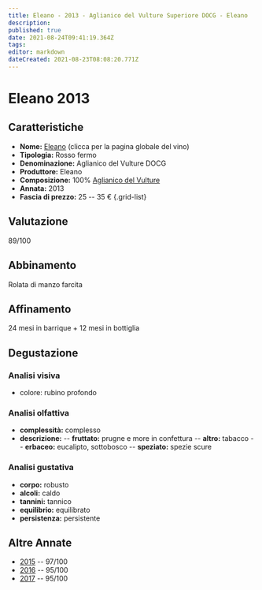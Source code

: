```yaml
---
title: Eleano - 2013 - Aglianico del Vulture Superiore DOCG - Eleano
description: 
published: true
date: 2021-08-24T09:41:19.364Z
tags: 
editor: markdown
dateCreated: 2021-08-23T08:08:20.771Z
---
```


# Eleano 2013

## Caratteristiche
- **Nome:** [Eleano](/vini/Italia/Basilicata/Eleano/Eleano/scheda-globale) (clicca per la pagina globale del vino) 
- **Tipologia:** Rosso fermo
- **Denominazione:** Aglianico del Vulture DOCG 
- **Produttore:** Eleano 
- **Composizione:** 100% [Aglianico del Vulture](/vitigni/bacca-nera/aglianico-del-vulture)
- **Annata:** 2013
- **Fascia di prezzo:** 25 -- 35 €
{.grid-list}

## Valutazione

<span class="valutazione">89/100</span>

## Abbinamento
Rolata di manzo farcita

## Affinamento
24 mesi in barrique + 12 mesi in bottiglia 

## Degustazione

### Analisi visiva
- colore: rubino profondo

### Analisi olfattiva
- **complessità:**  complesso
- **descrizione:** 
-- **fruttato:** prugne e more in confettura
-- **altro:** tabacco
-- **erbaceo:** eucalipto, sottobosco
-- **speziato:** spezie scure

### Analisi gustativa
- **corpo:** robusto
- **alcoli:** caldo
- **tannini:** tannico
- **equilibrio:** equilibrato
- **persistenza:** persistente

## Altre Annate
- [2015](/vini/Italia/Basilicata/Eleano/Eleano/2015) -- 97/100
- [2016](/vini/Italia/Basilicata/Eleano/Eleano/2016) -- 95/100
- [2017](/vini/Italia/Basilicata/Eleano/Eleano/2017) -- 95/100
 